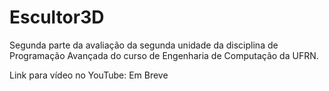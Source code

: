 # Escultor3D

Segunda parte da avaliação da segunda unidade da disciplina de Programação Avançada do curso de Engenharia de Computação da UFRN.

Link para vídeo no YouTube: Em Breve